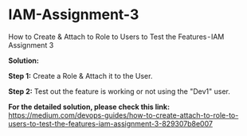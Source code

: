 # IAM-Assignment-3

How to Create &amp; Attach to Role to Users to Test the Features - IAM Assignment 3

**Solution:** 

**Step 1:** Create a Role & Attach it to the User.

**Step 2:** Test out the feature is working or not using the "Dev1" user.

**For the detailed solution, please check this link:** https://medium.com/devops-guides/how-to-create-attach-to-role-to-users-to-test-the-features-iam-assignment-3-829307b8e007 
